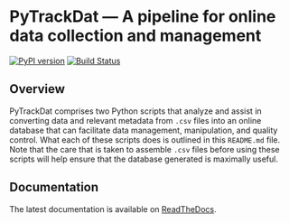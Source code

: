 # PyTrackDat — A pipeline for online data collection and management

[![PyPI version](https://badge.fury.io/py/pytrackdat.svg)](https://badge.fury.io/py/pytrackdat)
[![Build Status](https://travis-ci.org/pytrackdat/pytrackdat.svg?branch=master)](https://travis-ci.org/pytrackdat/pytrackdat)


## Overview

PyTrackDat comprises two Python scripts that analyze and assist in converting
data and relevant metadata from `.csv` files into an online database that can
facilitate data management, manipulation, and quality control. What each of
these scripts does is outlined in this `README.md` file. Note that the care
that is taken to assemble `.csv` files before using these scripts will help
ensure that the database generated is maximally useful.


## Documentation

The latest documentation is available on
[ReadTheDocs](https://pytrackdat.readthedocs.io/en/latest/).
